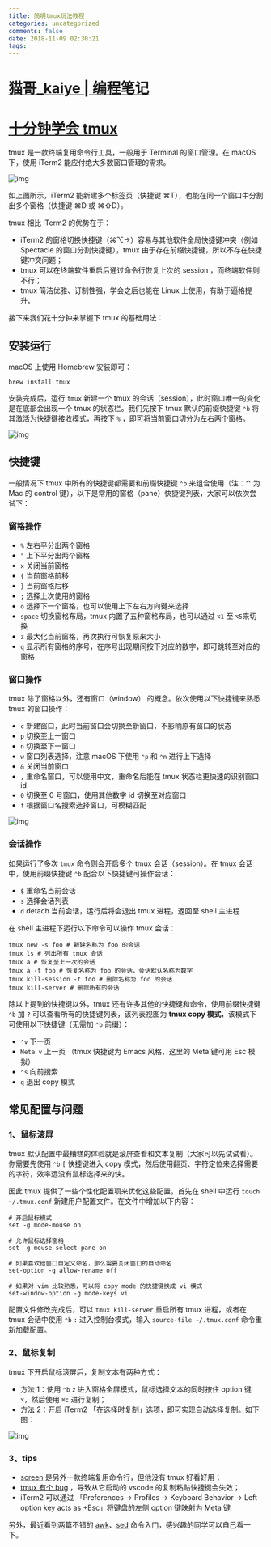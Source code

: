 ```yaml
---
title: 简明tmux玩法教程
categories: uncategorized
comments: false
date: 2018-11-09 02:30:21
tags:
---
```


# [猫哥_kaiye | 编程笔记](https://www.cnblogs.com/kaiye/)

## 

# [十分钟学会 tmux](https://www.cnblogs.com/kaiye/p/6275207.html)



tmux 是一款终端复用命令行工具，一般用于 Terminal 的窗口管理。在 macOS 下，使用 iTerm2 能应付绝大多数窗口管理的需求。

![img](https://images2015.cnblogs.com/blog/520689/201701/520689-20170111205923853-1701606139.png)

 

如上图所示，iTerm2 能新建多个标签页（快捷键 ⌘T），也能在同一个窗口中分割出多个窗格（快捷键 ⌘D 或 ⌘⇧D）。

tmux 相比 iTerm2 的优势在于：

- iTerm2 的窗格切换快捷键（⌘⌥→）容易与其他软件全局快捷键冲突（例如 Spectacle 的窗口分割快捷键），tmux 由于存在前缀快捷键，所以不存在快捷键冲突问题；
- tmux 可以在终端软件重启后通过命令行恢复上次的 session ，而终端软件则不行；
- tmux 简洁优雅、订制性强，学会之后也能在 Linux 上使用，有助于逼格提升。

接下来我们花十分钟来掌握下 tmux 的基础用法：

 

## 安装运行

macOS 上使用 Homebrew 安装即可：

```
brew install tmux
```

安装完成后，运行 `tmux` 新建一个 tmux 的会话（session），此时窗口唯一的变化是在底部会出现一个 tmux 的状态栏。我们先按下 tmux 默认的前缀快捷键 `⌃b` 将其激活为快捷键接收模式，再按下 `%` ，即可将当前窗口切分为左右两个窗格。

![img](https://images2015.cnblogs.com/blog/520689/201701/520689-20170111205933322-578444111.png)

 

 

## 快捷键

一般情况下 tmux 中所有的快捷键都需要和前缀快捷键 `⌃b` 来组合使用（注：⌃ 为 Mac 的 control 键），以下是常用的窗格（pane）快捷键列表，大家可以依次尝试下：

### 窗格操作

- `%` 左右平分出两个窗格
- `"` 上下平分出两个窗格
- `x` 关闭当前窗格
- `{` 当前窗格前移
- `}` 当前窗格后移
- `;` 选择上次使用的窗格
- `o` 选择下一个窗格，也可以使用上下左右方向键来选择
- `space` 切换窗格布局，tmux 内置了五种窗格布局，也可以通过 `⌥1` 至 `⌥5`来切换
- `z` 最大化当前窗格，再次执行可恢复原来大小
- `q` 显示所有窗格的序号，在序号出现期间按下对应的数字，即可跳转至对应的窗格

### 窗口操作

tmux 除了窗格以外，还有窗口（window） 的概念。依次使用以下快捷键来熟悉 tmux 的窗口操作：

- `c` 新建窗口，此时当前窗口会切换至新窗口，不影响原有窗口的状态
- `p` 切换至上一窗口
- `n` 切换至下一窗口
- `w` 窗口列表选择，注意 macOS 下使用 `⌃p` 和 `⌃n` 进行上下选择
- `&` 关闭当前窗口
- `,` 重命名窗口，可以使用中文，重命名后能在 tmux 状态栏更快速的识别窗口 id
- `0` 切换至 0 号窗口，使用其他数字 id 切换至对应窗口
- `f` 根据窗口名搜索选择窗口，可模糊匹配

 

![img](https://images2015.cnblogs.com/blog/520689/201701/520689-20170111205944010-1132178011.png)

 

### 会话操作

如果运行了多次 `tmux` 命令则会开启多个 tmux 会话（session）。在 tmux 会话中，使用前缀快捷键 `⌃b` 配合以下快捷键可操作会话：

- `$` 重命名当前会话
- `s` 选择会话列表
- `d` detach 当前会话，运行后将会退出 tmux 进程，返回至 shell 主进程

在 shell 主进程下运行以下命令可以操作 tmux 会话：

 

```
tmux new -s foo # 新建名称为 foo 的会话
tmux ls # 列出所有 tmux 会话
tmux a # 恢复至上一次的会话
tmux a -t foo # 恢复名称为 foo 的会话，会话默认名称为数字
tmux kill-session -t foo # 删除名称为 foo 的会话
tmux kill-server # 删除所有的会话
```

 

 

除以上提到的快捷键以外，tmux 还有许多其他的快捷键和命令，使用前缀快捷键 `⌃b` 加 `?` 可以查看所有的快捷键列表，该列表视图为 **tmux copy 模式**，该模式下可使用以下快捷键（无需加 `⌃b` 前缀）：

- `⌃v` 下一页
- `Meta v` 上一页 （tmux 快捷键为 Emacs 风格，这里的 Meta 键可用 Esc 模拟）
- `⌃s` 向前搜索
- `q` 退出 copy 模式

## 常见配置与问题

### 1、鼠标滚屏

tmux 默认配置中最糟糕的体验就是滚屏查看和文本复制（大家可以先试试看）。你需要先使用 `⌃b` `[` 快捷键进入 copy 模式，然后使用翻页、字符定位来选择需要的字符，效率远没有鼠标选择来的快。

因此 tmux 提供了一些个性化配置项来优化这些配置，首先在 shell 中运行 `touch ~/.tmux.conf` 新建用户配置文件。在文件中增加以下内容：

 

```
# 开启鼠标模式
set -g mode-mouse on

# 允许鼠标选择窗格
set -g mouse-select-pane on

# 如果喜欢给窗口自定义命名，那么需要关闭窗口的自动命名
set-option -g allow-rename off

# 如果对 vim 比较熟悉，可以将 copy mode 的快捷键换成 vi 模式
set-window-option -g mode-keys vi
```

 

  

配置文件修改完成后，可以 `tmux kill-server` 重启所有 tmux 进程，或者在 tmux 会话中使用 `⌃b` `:` 进入控制台模式，输入 `source-file ~/.tmux.conf` 命令重新加载配置。

 

### 2、鼠标复制

tmux 下开启鼠标滚屏后，复制文本有两种方式：

- 方法 1：使用 `⌃b` `z` 进入窗格全屏模式，鼠标选择文本的同时按住 option 键 `⌥`，然后使用 `⌘c` 进行复制；
- 方法 2：开启 iTerm2 「在选择时复制」选项，即可实现自动选择复制。如下图：

 

![img](https://images2015.cnblogs.com/blog/520689/201701/520689-20170111210013541-836018258.png)

 

 

### 3、tips

- [screen](http://hyperpolyglot.org/multiplexers) 是另外一款终端复用命令行，但他没有 tmux 好看好用；
- [tmux 有个 bug](https://github.com/ChrisJohnsen/tmux-MacOSX-pasteboard#mac-os-x-pasteboard-access-under-tmux-and-screen) ，导致从它启动的 vscode 的复制粘贴快捷键会失效；
- iTerm2 可以通过 「Preferences -> Profiles -> Keyboard Behavior -> Left option key acts as +Esc」将键盘的左侧 option 键映射为 Meta 键

 

另外，最近看到两篇不错的 [awk](https://github.com/mylxsw/growing-up/blob/master/doc/%E4%B8%89%E5%8D%81%E5%88%86%E9%92%9F%E5%AD%A6%E4%BC%9AAWK.md)、[sed](https://github.com/mylxsw/growing-up/blob/master/doc/%E4%B8%89%E5%8D%81%E5%88%86%E9%92%9F%E5%AD%A6%E4%BC%9ASED.md) 命令入门，感兴趣的同学可以自己看一下。